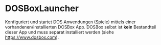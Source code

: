# DOSBoxLauncher

Konfiguriert und startet DOS Anwendungen (Spiele) mittels einer vorhandenen/installierten DOSBox App.
DOSBox selbst ist **kein** Bestandteil dieser App und muss separat installiert werden (siehe https://www.dosbox.com).

